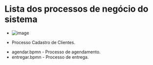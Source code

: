# Lista dos processos de negócio do sistema

* ![image](https://github.com/ICEI-PUC-Minas-PMV-SI/pmv-si-2023-2-pe2-t1-dora-veiculos/assets/127332121/e91c5e9f-5d11-4006-86fb-9af55238b705)
 - Processo Cadastro de Clientes.
* agendar.bpmn - Processo de agendamento.
* entregar.bpmn - Processo de entrega.


